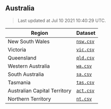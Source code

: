 ## Australia

> Last updated at Jul 10 2021 10:40:29 UTC.


| Region | Dataset |
| ------ | ------- |
| New South Wales | [`nsw.csv`](nsw.csv) |
| Victoria | [`vic.csv`](vic.csv) |
| Queensland | [`qld.csv`](qld.csv) |
| Western Australia | [`wa.csv`](wa.csv) |
| South Australia | [`sa.csv`](sa.csv) |
| Tasmania | [`tas.csv`](tas.csv) |
| Australian Capital Territory | [`act.csv`](act.csv) |
| Northern Territory | [`nt.csv`](nt.csv) |

